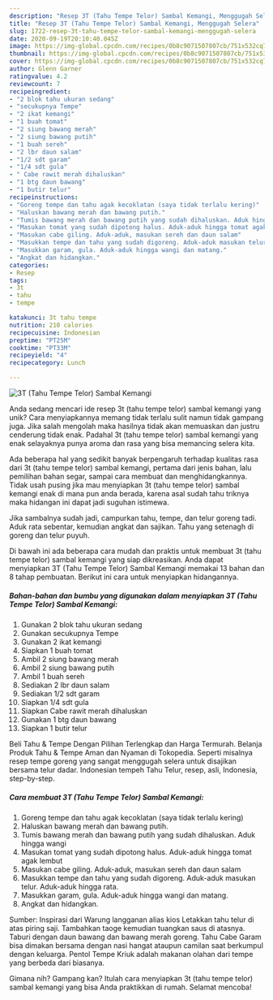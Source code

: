 ```yaml
---
description: "Resep 3T (Tahu Tempe Telor) Sambal Kemangi, Menggugah Selera"
title: "Resep 3T (Tahu Tempe Telor) Sambal Kemangi, Menggugah Selera"
slug: 1722-resep-3t-tahu-tempe-telor-sambal-kemangi-menggugah-selera
date: 2020-09-19T20:10:40.045Z
image: https://img-global.cpcdn.com/recipes/0b8c9071507807cb/751x532cq70/3t-tahu-tempe-telor-sambal-kemangi-foto-resep-utama.jpg
thumbnail: https://img-global.cpcdn.com/recipes/0b8c9071507807cb/751x532cq70/3t-tahu-tempe-telor-sambal-kemangi-foto-resep-utama.jpg
cover: https://img-global.cpcdn.com/recipes/0b8c9071507807cb/751x532cq70/3t-tahu-tempe-telor-sambal-kemangi-foto-resep-utama.jpg
author: Glenn Garner
ratingvalue: 4.2
reviewcount: 7
recipeingredient:
- "2 blok tahu ukuran sedang"
- "secukupnya Tempe"
- "2 ikat kemangi"
- "1 buah tomat"
- "2 siung bawang merah"
- "2 siung bawang putih"
- "1 buah sereh"
- "2 lbr daun salam"
- "1/2 sdt garam"
- "1/4 sdt gula"
- " Cabe rawit merah dihaluskan"
- "1 btg daun bawang"
- "1 butir telur"
recipeinstructions:
- "Goreng tempe dan tahu agak kecoklatan (saya tidak terlalu kering)"
- "Haluskan bawang merah dan bawang putih."
- "Tumis bawang merah dan bawang putih yang sudah dihaluskan. Aduk hingga wangi"
- "Masukan tomat yang sudah dipotong halus. Aduk-aduk hingga tomat agak lembut"
- "Masukan cabe giling. Aduk-aduk, masukan sereh dan daun salam"
- "Masukkan tempe dan tahu yang sudah digoreng. Aduk-aduk masukan telur. Aduk-aduk hingga rata."
- "Masukkan garam, gula. Aduk-aduk hingga wangi dan matang."
- "Angkat dan hidangkan."
categories:
- Resep
tags:
- 3t
- tahu
- tempe

katakunci: 3t tahu tempe 
nutrition: 210 calories
recipecuisine: Indonesian
preptime: "PT25M"
cooktime: "PT33M"
recipeyield: "4"
recipecategory: Lunch

---
```



![3T (Tahu Tempe Telor) Sambal Kemangi](https://img-global.cpcdn.com/recipes/0b8c9071507807cb/751x532cq70/3t-tahu-tempe-telor-sambal-kemangi-foto-resep-utama.jpg)

Anda sedang mencari ide resep 3t (tahu tempe telor) sambal kemangi yang unik? Cara menyiapkannya memang tidak terlalu sulit namun tidak gampang juga. Jika salah mengolah maka hasilnya tidak akan memuaskan dan justru cenderung tidak enak. Padahal 3t (tahu tempe telor) sambal kemangi yang enak selayaknya punya aroma dan rasa yang bisa memancing selera kita.

Ada beberapa hal yang sedikit banyak berpengaruh terhadap kualitas rasa dari 3t (tahu tempe telor) sambal kemangi, pertama dari jenis bahan, lalu pemilihan bahan segar, sampai cara membuat dan menghidangkannya. Tidak usah pusing jika mau menyiapkan 3t (tahu tempe telor) sambal kemangi enak di mana pun anda berada, karena asal sudah tahu triknya maka hidangan ini dapat jadi suguhan istimewa.

Jika sambalnya sudah jadi, campurkan tahu, tempe, dan telur goreng tadi. Aduk rata sebentar, kemudian angkat dan sajikan. Tahu yang setenagh di goreng dan telur puyuh.


Di bawah ini ada beberapa cara mudah dan praktis untuk membuat 3t (tahu tempe telor) sambal kemangi yang siap dikreasikan. Anda dapat menyiapkan 3T (Tahu Tempe Telor) Sambal Kemangi memakai 13 bahan dan 8 tahap pembuatan. Berikut ini cara untuk menyiapkan hidangannya.

<!--inarticleads1-->

##### Bahan-bahan dan bumbu yang digunakan dalam menyiapkan 3T (Tahu Tempe Telor) Sambal Kemangi:

1. Gunakan 2 blok tahu ukuran sedang
1. Gunakan secukupnya Tempe
1. Gunakan 2 ikat kemangi
1. Siapkan 1 buah tomat
1. Ambil 2 siung bawang merah
1. Ambil 2 siung bawang putih
1. Ambil 1 buah sereh
1. Sediakan 2 lbr daun salam
1. Sediakan 1/2 sdt garam
1. Siapkan 1/4 sdt gula
1. Siapkan  Cabe rawit merah dihaluskan
1. Gunakan 1 btg daun bawang
1. Siapkan 1 butir telur


Beli Tahu &amp; Tempe Dengan Pilihan Terlengkap dan Harga Termurah. Belanja Produk Tahu &amp; Tempe Aman dan Nyaman di Tokopedia. Seperti misalnya resep tempe goreng yang sangat menggugah selera untuk disajikan bersama telur dadar. Indonesian tempeh Tahu Telur, resep, asli, Indonesia, step-by-step. 

<!--inarticleads2-->

##### Cara membuat 3T (Tahu Tempe Telor) Sambal Kemangi:

1. Goreng tempe dan tahu agak kecoklatan (saya tidak terlalu kering)
1. Haluskan bawang merah dan bawang putih.
1. Tumis bawang merah dan bawang putih yang sudah dihaluskan. Aduk hingga wangi
1. Masukan tomat yang sudah dipotong halus. Aduk-aduk hingga tomat agak lembut
1. Masukan cabe giling. Aduk-aduk, masukan sereh dan daun salam
1. Masukkan tempe dan tahu yang sudah digoreng. Aduk-aduk masukan telur. Aduk-aduk hingga rata.
1. Masukkan garam, gula. Aduk-aduk hingga wangi dan matang.
1. Angkat dan hidangkan.


Sumber: Inspirasi dari Warung langganan alias kios Letakkan tahu telur di atas piring saji. Tambahkan taoge kemudian tuangkan saus di atasnya. Taburi dengan daun bawang dan bawang merah goreng. Tahu Cabe Garam bisa dimakan bersama dengan nasi hangat ataupun camilan saat berkumpul dengan keluarga. Pentol Tempe Kriuk adalah makanan olahan dari tempe yang berbeda dari biasanya. 

Gimana nih? Gampang kan? Itulah cara menyiapkan 3t (tahu tempe telor) sambal kemangi yang bisa Anda praktikkan di rumah. Selamat mencoba!
